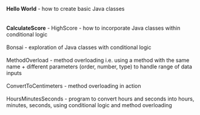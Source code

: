 **Hello World** - how to create basic Java classes </br> </br></br>
**CalculateScore** - HighScore - how to incorporate Java classes within conditional logic </br></br>
               Bonsai    - exploration of Java classes with conditional logic </br></br>
               MethodOverload - method overloading i.e. using a method with the same name + different parameters (order, number, type) to handle range of data inputs </br></br>
               ConvertToCentimeters - method overloading in action </br></br>
               HoursMinutesSeconds - program to convert hours and seconds into hours, minutes, seconds, using conditional logic and method overloading </br></br>
               
